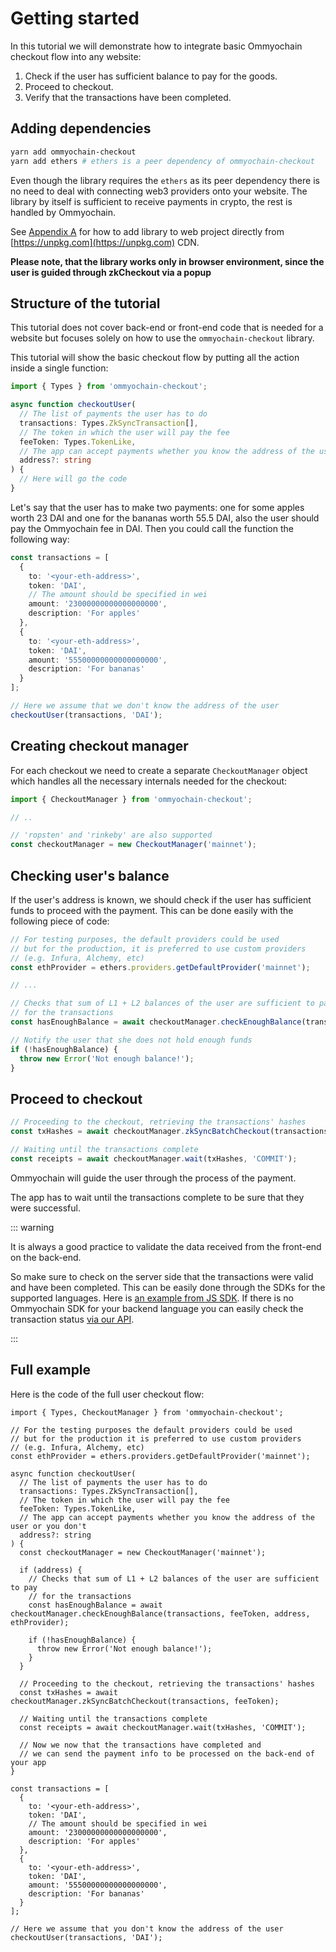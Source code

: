 # Getting started

In this tutorial we will demonstrate how to integrate basic Ommyochain checkout flow into any website:

1. Check if the user has sufficient balance to pay for the goods.
2. Proceed to checkout.
3. Verify that the transactions have been completed.

## Adding dependencies

```bash
yarn add ommyochain-checkout
yarn add ethers # ethers is a peer dependency of ommyochain-checkout
```

Even though the library requires the `ethers` as its peer dependency there is no need to deal with connecting web3
providers onto your website. The library by itself is sufficient to receive payments in crypto, the rest is handled by
Ommyochain.

See [Appendix A](./appendix-a) for how to add library to web project directly from
[https://unpkg.com](https://unpkg.com) CDN.

**Please note, that the library works only in browser environment, since the user is guided through zkCheckout via a
popup**

## Structure of the tutorial

This tutorial does not cover back-end or front-end code that is needed for a website but focuses solely on how to use
the `ommyochain-checkout` library.

This tutorial will show the basic checkout flow by putting all the action inside a single function:

```ts
import { Types } from 'ommyochain-checkout';

async function checkoutUser(
  // The list of payments the user has to do
  transactions: Types.ZkSyncTransaction[],
  // The token in which the user will pay the fee
  feeToken: Types.TokenLike,
  // The app can accept payments whether you know the address of the user or you don't
  address?: string
) {
  // Here will go the code
}
```

Let's say that the user has to make two payments: one for some apples worth 23 DAI and one for the bananas worth 55.5
DAI, also the user should pay the Ommyochain fee in DAI. Then you could call the function the following way:

```ts
const transactions = [
  {
    to: '<your-eth-address>',
    token: 'DAI',
    // The amount should be specified in wei
    amount: '23000000000000000000',
    description: 'For apples'
  },
  {
    to: '<your-eth-address>',
    token: 'DAI',
    amount: '55500000000000000000',
    description: 'For bananas'
  }
];

// Here we assume that we don't know the address of the user
checkoutUser(transactions, 'DAI');
```

## Creating checkout manager

For each checkout we need to create a separate `CheckoutManager` object which handles all the necessary internals needed
for the checkout:

```ts
import { CheckoutManager } from 'ommyochain-checkout';

// ..

// 'ropsten' and 'rinkeby' are also supported
const checkoutManager = new CheckoutManager('mainnet');
```

## Checking user's balance

If the user's address is known, we should check if the user has sufficient funds to proceed with the payment. This can
be done easily with the following piece of code:

```ts
// For testing purposes, the default providers could be used
// but for the production, it is preferred to use custom providers
// (e.g. Infura, Alchemy, etc)
const ethProvider = ethers.providers.getDefaultProvider('mainnet');

// ...

// Checks that sum of L1 + L2 balances of the user are sufficient to pay
// for the transactions
const hasEnoughBalance = await checkoutManager.checkEnoughBalance(transactions, feeToken, address, ethProvider);

// Notify the user that she does not hold enough funds
if (!hasEnoughBalance) {
  throw new Error('Not enough balance!');
}
```

## Proceed to checkout

```ts
// Proceeding to the checkout, retrieving the transactions' hashes
const txHashes = await checkoutManager.zkSyncBatchCheckout(transactions, feeToken);

// Waiting until the transactions complete
const receipts = await checkoutManager.wait(txHashes, 'COMMIT');
```

Ommyochain will guide the user through the process of the payment.

The app has to wait until the transactions complete to be sure that they were successful.

::: warning

It is always a good practice to validate the data received from the front-end on the back-end.

So make sure to check on the server side that the transactions were valid and have been completed. This can be easily
done through the SDKs for the supported languages. Here is
[an example from JS SDK](/api/sdk/js/providers/#wait-for-transaction-receipt). If there is no Ommyochain SDK for your backend
language you can easily check the transaction status [via our API](/api/v0.1/#transaction-details).

:::

## Full example

Here is the code of the full user checkout flow:

```tsx
import { Types, CheckoutManager } from 'ommyochain-checkout';

// For the testing purposes the default providers could be used
// but for the production it is preferred to use custom providers
// (e.g. Infura, Alchemy, etc)
const ethProvider = ethers.providers.getDefaultProvider('mainnet');

async function checkoutUser(
  // The list of payments the user has to do
  transactions: Types.ZkSyncTransaction[],
  // The token in which the user will pay the fee
  feeToken: Types.TokenLike,
  // The app can accept payments whether you know the address of the user or you don't
  address?: string
) {
  const checkoutManager = new CheckoutManager('mainnet');

  if (address) {
    // Checks that sum of L1 + L2 balances of the user are sufficient to pay
    // for the transactions
    const hasEnoughBalance = await checkoutManager.checkEnoughBalance(transactions, feeToken, address, ethProvider);

    if (!hasEnoughBalance) {
      throw new Error('Not enough balance!');
    }
  }

  // Proceeding to the checkout, retrieving the transactions' hashes
  const txHashes = await checkoutManager.zkSyncBatchCheckout(transactions, feeToken);

  // Waiting until the transactions complete
  const receipts = await checkoutManager.wait(txHashes, 'COMMIT');

  // Now we now that the transactions have completed and
  // we can send the payment info to be processed on the back-end of your app
}

const transactions = [
  {
    to: '<your-eth-address>',
    token: 'DAI',
    // The amount should be specified in wei
    amount: '23000000000000000000',
    description: 'For apples'
  },
  {
    to: '<your-eth-address>',
    token: 'DAI',
    amount: '55500000000000000000',
    description: 'For bananas'
  }
];

// Here we assume that you don't know the address of the user
checkoutUser(transactions, 'DAI');
```
